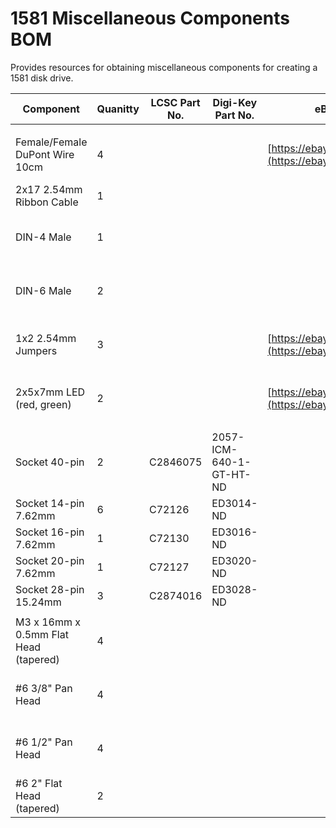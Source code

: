 # 1581 Miscellaneous Components BOM
Provides resources for obtaining miscellaneous components for creating a 1581 disk drive.

| Component                             | Quanitty | LCSC Part No. | Digi-Key Part No.       | eBay                                             | AliExpress                                                                              | Notes                                          |
| ------------------------------------- | -------- | ------------- | ----------------------- | ------------------------------------------------ | --------------------------------------------------------------------------------------- | ---------------------------------------------- |
|                                       |          |               |                         |                                                  |                                                                                         |                                                |
| Female/Female DuPont Wire 10cm        | 4        |               |                         | [https://ebay.us/EkzOth](https://ebay.us/EkzOth) |                                                                                         | Power/ground wires for floppy drive to PCB.    |
| 2x17 2.54mm Ribbon Cable              | 1        |               |                         |                                                  | [https://s.click.aliexpress.com/e/\_DlAbFaJ](https://s.click.aliexpress.com/e/_DlAbFaJ) | Floppy drive IO cable.                         |
| DIN-4 Male                            | 1        |               |                         |                                                  | [https://s.click.aliexpress.com/e/\_DlbR0TH](https://s.click.aliexpress.com/e/_DlbR0TH) | Male end of unit power cable; self-assembled.  |
| DIN-6 Male                            | 2        |               |                         |                                                  | [https://s.click.aliexpress.com/e/\_DlbR0TH](https://s.click.aliexpress.com/e/_DlbR0TH) | Male ends of serial IEC cable; self-assembled. |
| 1x2 2.54mm Jumpers                    | 3        |               |                         | [https://ebay.us/6nhCsz](https://ebay.us/6nhCsz) |                                                                                         | Jumpers for 2.54mm jumper headers.             |
| 2x5x7mm LED (red, green)              | 2        |               |                         | [https://ebay.us/GNi2uE](https://ebay.us/GNi2uE) |                                                                                                 | May also use WHITE LEDs and stain with markers |
|                                       |          |               |                         |                                                  |                                                                                         |                                                |
| Socket 40-pin                         | 2        | C2846075      | 2057-ICM-640-1-GT-HT-ND |                                                  |                                                                                         | Machined socket                                |
| Socket 14-pin 7.62mm                  | 6        | C72126        | ED3014-ND               |                                                  |                                                                                         | Machined socket                                |
| Socket 16-pin 7.62mm                  | 1        | C72130        | ED3016-ND               |                                                  |                                                                                         | Machined socket                                |
| Socket 20-pin 7.62mm                  | 1        | C72127        | ED3020-ND               |                                                  |                                                                                         | Machined socket                                |
| Socket 28-pin 15.24mm                 | 3        | C2874016      | ED3028-ND               |                                                  |                                                                                         | Machined socket                                |
|                                       |          |               |                         |                                                  |                                                                                         |                                                |
| M3 x 16mm x 0.5mm Flat Head (tapered) | 4        |               |                         |                                                  |                                                                                         | Case screw for drive->bracket mounting.        |
| #6 3/8" Pan Head                      | 4        |               |                         |                                                  |                                                                                         | Case screw for PCB->case mounting.             |
| #6 1/2" Pan Head                      | 4        |               |                         |                                                  |                                                                                         | Case screw for bracket->case mounting.         |
| #6 2" Flat Head (tapered)             | 2        |               |                         |                                                  |                                                                                         | Case screw for enclosure.                      |
